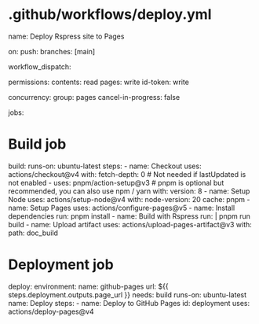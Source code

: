 # .github/workflows/deploy.yml
name: Deploy Rspress site to Pages

on:
  push:
    branches: [main]

  workflow_dispatch:

permissions:
  contents: read
  pages: write
  id-token: write

concurrency:
  group: pages
  cancel-in-progress: false

jobs:
  # Build job
  build:
    runs-on: ubuntu-latest
    steps:
      - name: Checkout
        uses: actions/checkout@v4
        with:
          fetch-depth: 0 # Not needed if lastUpdated is not enabled
      - uses: pnpm/action-setup@v3 # pnpm is optional but recommended, you can also use npm / yarn
        with:
          version: 8
      - name: Setup Node
        uses: actions/setup-node@v4
        with:
          node-version: 20
          cache: pnpm
      - name: Setup Pages
        uses: actions/configure-pages@v5
      - name: Install dependencies
        run: pnpm install
      - name: Build with Rspress
        run: |
          pnpm run build
      - name: Upload artifact
        uses: actions/upload-pages-artifact@v3
        with:
          path: doc_build

  # Deployment job
  deploy:
    environment:
      name: github-pages
      url: ${{ steps.deployment.outputs.page_url }}
    needs: build
    runs-on: ubuntu-latest
    name: Deploy
    steps:
      - name: Deploy to GitHub Pages
        id: deployment
        uses: actions/deploy-pages@v4
